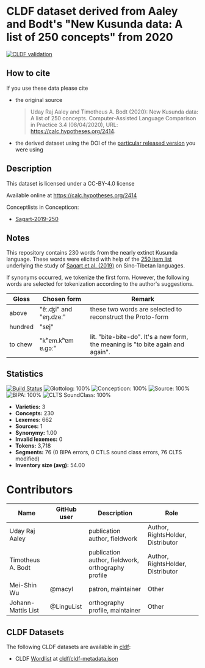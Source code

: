 # CLDF dataset derived from Aaley and Bodt's "New Kusunda data: A list of 250 concepts" from 2020

[![CLDF validation](https://github.com/lexibank/aaleykusunda/workflows/CLDF-validation/badge.svg)](https://github.com/lexibank/aaleykusunda/actions?query=workflow%3ACLDF-validation)

## How to cite

If you use these data please cite
- the original source
  > Uday Raj Aaley and Timotheus A. Bodt (2020): New Kusunda data: A list of 250 concepts. Computer-Assisted Language Comparison in Practice 3.4 (08/04/2020), URL: https://calc.hypotheses.org/2414.
- the derived dataset using the DOI of the [particular released version](../../releases/) you were using

## Description


This dataset is licensed under a CC-BY-4.0 license

Available online at https://calc.hypotheses.org/2414


Conceptlists in Concepticon:
- [Sagart-2019-250](https://concepticon.clld.org/contributions/Sagart-2019-250)
## Notes

This repository contains 230 words from the nearly extinct Kusunda language. These words were elicited with help of the [250 item list](https://concepticon.clld.org/contributions/Sagart-2019-250) underlying the study of [Sagart et al. (2019)](https://doi.org/10.1073/pnas.1817972116) on Sino-Tibetan languages.

If synonyms occurred, we tokenize the first form. However, the following words are selected for tokenization according to the author's suggestions. 

| Gloss   | Chosen form          | Remark                                                                          |
|---------|----------------------|---------------------------------------------------------------------------------|
| above   | "ɐ̃ː.ʤi" and "ɐŋ.ʣeː" | these two words are selected to reconstruct the Proto-form                      |
| hundred | "sɐj"                |                                                                                 |
| to chew | "kʰɐm.kʰɐm ɐ.gɔː"    | lit. "bite-bite-do". It's a new form, the meaning is "to bite again and again". |




## Statistics


[![Build Status](https://travis-ci.org/lexibank/aaleykusunda.svg?branch=master)](https://travis-ci.org/lexibank/aaleykusunda)
![Glottolog: 100%](https://img.shields.io/badge/Glottolog-100%25-brightgreen.svg "Glottolog: 100%")
![Concepticon: 100%](https://img.shields.io/badge/Concepticon-100%25-brightgreen.svg "Concepticon: 100%")
![Source: 100%](https://img.shields.io/badge/Source-100%25-brightgreen.svg "Source: 100%")
![BIPA: 100%](https://img.shields.io/badge/BIPA-100%25-brightgreen.svg "BIPA: 100%")
![CLTS SoundClass: 100%](https://img.shields.io/badge/CLTS%20SoundClass-100%25-brightgreen.svg "CLTS SoundClass: 100%")

- **Varieties:** 3
- **Concepts:** 230
- **Lexemes:** 662
- **Sources:** 1
- **Synonymy:** 1.00
- **Invalid lexemes:** 0
- **Tokens:** 3,718
- **Segments:** 76 (0 BIPA errors, 0 CTLS sound class errors, 76 CLTS modified)
- **Inventory size (avg):** 54.00

# Contributors

Name | GitHub user | Description | Role |
--- | --- | --- | --- |
Uday Raj Aaley| |publication author, fieldwork | Author, RightsHolder, Distributor
Timotheus A. Bodt| | publication author, fieldwork, orthography profile | Author, RightsHolder, Distributor
Mei-Shin Wu | @macyl | patron, maintainer | Other
Johann-Mattis List | @LinguList| orthography profile, maintainer | Other




## CLDF Datasets

The following CLDF datasets are available in [cldf](cldf):

- CLDF [Wordlist](https://github.com/cldf/cldf/tree/master/modules/Wordlist) at [cldf/cldf-metadata.json](cldf/cldf-metadata.json)